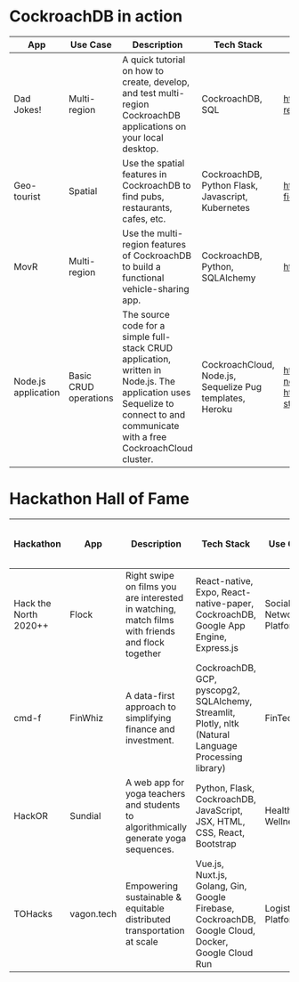 # CockroachDB in action

App | Use Case | Description | Tech Stack | GitHub Repo / Blog Post |  
----|----------|-------------|------------|-------------|
Dad Jokes! | Multi-region | A quick tutorial on how to create, develop, and test multi-region CockroachDB applications on your local desktop. | CockroachDB, SQL | https://github.com/chriscasano/multi-region-dad-jokes | 
Geo-tourist | Spatial | Use the spatial features in CockroachDB to find pubs, restaurants, cafes, etc. | CockroachDB, Python Flask, Javascript, Kubernetes | https://github.com/cockroachlabs-field/crdb-geo-tourist
MovR | Multi-region | Use the multi-region features of CockroachDB to build a functional vehicle-sharing app. | CockroachDB, Python, SQLAlchemy | https://github.com/cockroachdb/movr
Node.js application | Basic CRUD operations | The source code for a simple full-stack CRUD application, written in Node.js. The application uses Sequelize to connect to and communicate with a free CockroachCloud cluster. | CockroachCloud, Node.js, Sequelize Pug templates, Heroku | https://github.com/cockroachdb/fullstack-node-cockroachdb-app https://www.cockroachlabs.com/blog/full-stack-node-app/| 

# Hackathon Hall of Fame

Hackathon | App | Description | Tech Stack | Use Case | GitHub Repo / DevPost Link
----------|-----|-------------|------------|----------|----------------------------
Hack the North 2020++ | Flock | Right swipe on films you are interested in watching, match films with friends and flock together | React-native, Expo, React-native-paper, CockroachDB, Google App Engine, Express.js | Social Networking Platform | [GitHub Repo](https://github.com/SPriyaJain/movie-night-htn) [DevPost](https://devpost.com/software/flock-figure-out-what-film-to-watch-with-friends)
cmd-f | FinWhiz | A data-first approach to simplifying finance and investment. | CockroachDB, GCP, pyscopg2, SQLAlchemy, Streamlit, Plotly, nltk (Natural Language Processing library) | FinTech | [GitHub Repo](https://github.com/liuhh02/FinWhiz) [DevPost](https://devpost.com/software/finwhiz-5908hk)
HackOR | Sundial | A web app for yoga teachers and students to algorithmically generate yoga sequences. | Python, Flask, CockroachDB, JavaScript, JSX, HTML, CSS, React, Bootstrap | Health and Wellness | [GitHub Repo](https://github.com/yvonneyeh/HackOR-Lovelace-Ladies) [DevPost](https://devpost.com/software/sundial-mcfi7l)
TOHacks | vagon.tech | Empowering sustainable & equitable distributed transportation at scale | Vue.js, Nuxt.js, Golang, Gin, Google Firebase, CockroachDB, Google Cloud, Docker, Google Cloud Run | Logistics Platform | [GitHub Repo](https://github.com/TOHacks-Team-Alpha) [DevPost](https://devpost.com/software/vagon-tech)

